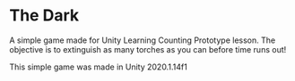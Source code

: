 # The Dark

A simple game made for Unity Learning Counting Prototype lesson. The objective is to extinguish as many torches as you can before time runs out!

This simple game was made in Unity 2020.1.14f1
